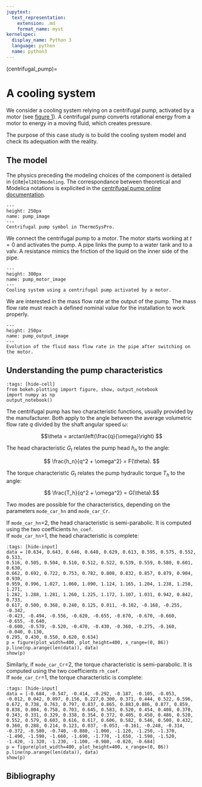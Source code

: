 ```yaml
---
jupytext:
  text_representation:
    extension: .md
    format_name: myst
kernelspec:
  display_name: Python 3
  language: python
  name: python3
---
```


(centrifugal_pump)=

# A cooling system

We consider a cooling system relying on a centrifugal pump, activated by a motor (see [figure 1](pump_image)). A centrifugal pump converts rotational energy from a motor to energy in a moving fluid, which creates pressure.

The purpose of this case study is to build the cooling system model and check its adequation with the reality.

## The model

The physics preceding the modeling choices of the component is detailed in {cite}`el2019modeling`.
The correspondance between theoretical and Modelica notations is explicited in the [centrifugal pump online documentation](https://thermosyspro.gitlab.io/documentation/src/WaterSteam/Machines/CentrifugalPump.html).

```{figure} /_static/centrifugal_pump/CentrifugalPump.svg
---
height: 250px
name: pump_image
---
Centrifugal pump symbol in ThermoSysPro.
```

We connect the centrifugal pump to a motor. The motor starts working at $t=0$ and activates the pump. A pipe links the pump to a water tank and to a valv. A resistance mimics the friction of the liquid on the inner side of the pipe. 

```{figure} /_static/centrifugal_pump/omedit_pump_motor.png
---
height: 300px
name: pump_motor_image
---
Cooling system using a centrifugal pump activated by a motor.
```

We are interested in the mass flow rate at the output of the pump. The mass flow rate must reach a defined nominal value for the installation to work properly.

```{figure} /_static/centrifugal_pump/pump_output.png
---
height: 250px
name: pump_output_image
---
Evolution of the fluid mass flow rate in the pipe after switching on the motor.
```


## Understanding the pump characteristics

```{code-cell} ipython3
:tags: [hide-cell]
from bokeh.plotting import figure, show, output_notebook
import numpy as np
output_notebook()
```

The centrifugal pump has two characteristic functions, usually provided by the manufacturer.
Both apply to the angle between the average volumetric flow rate $q$ divided by the shaft angular speed $\omega$:

$$\theta = arctan\left(\frac{q}{\omega}\right) $$

The head characteristic $G_t$ relates the pump head $h_n$ to the angle:

$$ \frac{h_n}{q^2 + \omega^2} = F(\theta). $$

The torque characteristic $G_t$ relates the pump hydraulic torque $T_h$ to the angle:

$$ \frac{T_h}{q^2 + \omega^2} = G(\theta).$$


Two modes are possible for the characteristics, depending on the parameters `mode_car_hn` and `mode_car_Cr`.

If `mode_car_hn`=2, the head characteristic is semi-parabolic. It is computed using the two coefficients `hn_coef`.  
If `mode_car_hn`=1, the head characteristic is complete:

```{code-cell} ipython3
:tags: [hide-input]
data = [0.634, 0.643, 0.646, 0.640, 0.629, 0.613, 0.595, 0.575, 0.552, 0.533,
0.516, 0.505, 0.504, 0.510, 0.512, 0.522, 0.539, 0.559, 0.580, 0.601, 0.630,
0.662, 0.692, 0.722, 0.753, 0.782, 0.808, 0.832, 0.857, 0.879, 0.904, 0.930,
0.959, 0.996, 1.027, 1.060, 1.090, 1.124, 1.165, 1.204, 1.238, 1.258, 1.271,
1.282, 1.288, 1.281, 1.260, 1.225, 1.172, 1.107, 1.031, 0.942, 0.842, 0.733,
0.617, 0.500, 0.368, 0.240, 0.125, 0.011, -0.102, -0.168, -0.255, -0.342,
-0.423, -0.494, -0.556, -0.620, -0.655, -0.670, -0.670, -0.660, -0.655, -0.640,
-0.600, -0.570, -0.520, -0.470, -0.430, -0.360, -0.275, -0.160, -0.040, 0.130,
0.295, 0.430, 0.550, 0.620, 0.634]
p = figure(plot_width=400, plot_height=400, x_range=(0, 86))
p.line(np.arange(len(data)), data)
show(p)
```

Similarly, if `mode_car_Cr`=2, the torque characteristic is semi-parabolic. It is computed using the two coefficients `rh_coef`.  
If `mode_car_Cr`=1, the torque characteristic is complete:

```{code-cell} ipython3
:tags: [hide-input]
data = [-0.684, -0.547, -0.414, -0.292, -0.187, -0.105, -0.053, -0.012, 0.042, 0.097, 0.156, 0.227,0.300, 0.371, 0.444, 0.522, 0.596, 0.672, 0.738, 0.763, 0.797, 0.837, 0.865, 0.883,0.886, 0.877, 0.859, 0.838, 0.804, 0.758, 0.703, 0.645, 0.583, 0.520, 0.454, 0.408, 0.370, 0.343, 0.331, 0.329, 0.338, 0.354, 0.372, 0.405, 0.450, 0.486, 0.520, 0.552, 0.579, 0.603, 0.616, 0.617, 0.606, 0.582, 0.546, 0.500, 0.432, 0.360, 0.288, 0.214, 0.123, 0.037, -0.053, -0.161, -0.248, -0.314, -0.372, -0.580, -0.740, -0.880, -1.000, -1.120, -1.250, -1.370, -1.490, -1.590, -1.660, -1.690, -1.770, -1.650, -1.590, -1.520, -1.420, -1.320, -1.230, -1.100, -0.980, -0.820, -0.684]
p = figure(plot_width=400, plot_height=400, x_range=(0, 86))
p.line(np.arange(len(data)), data)
show(p)
```


## Bibliography

```{bibliography} ../_bibliography/references.bib
```

